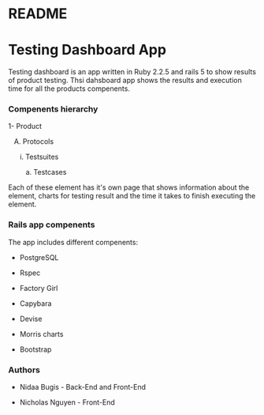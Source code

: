 # README

# Testing Dashboard App
Testing dashboard is an app written in Ruby 2.2.5 and rails 5 to show results of product testing. Thsi dahsboard app shows the results and execution time for all the products compenents.

### Compenents hierarchy

1- Product

&nbsp;&nbsp;&nbsp;A. Protocols

&nbsp;&nbsp;&nbsp;&nbsp;&nbsp;&nbsp;i. Testsuites

&nbsp;&nbsp;&nbsp;&nbsp;&nbsp;&nbsp;&nbsp;&nbsp;&nbsp;a. Testcases

Each of these element has it's own page that shows information about the element, charts for testing result and the time it takes to finish executing the element.

### Rails app compenents

The app includes different compenents:

* PostgreSQL

* Rspec

* Factory Girl

* Capybara

* Devise

* Morris charts

* Bootstrap

### Authors

* Nidaa Bugis - Back-End and Front-End

* Nicholas Nguyen - Front-End
